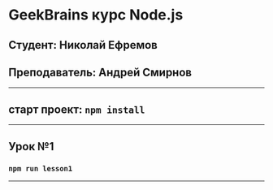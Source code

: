 # GeekBrains курс Node.js
## Студент: Николай Ефремов
## Преподаватель: Андрей Смирнов
___
## старт проект: ```npm install```
___
## Урок №1
### ```npm run lesson1```
___